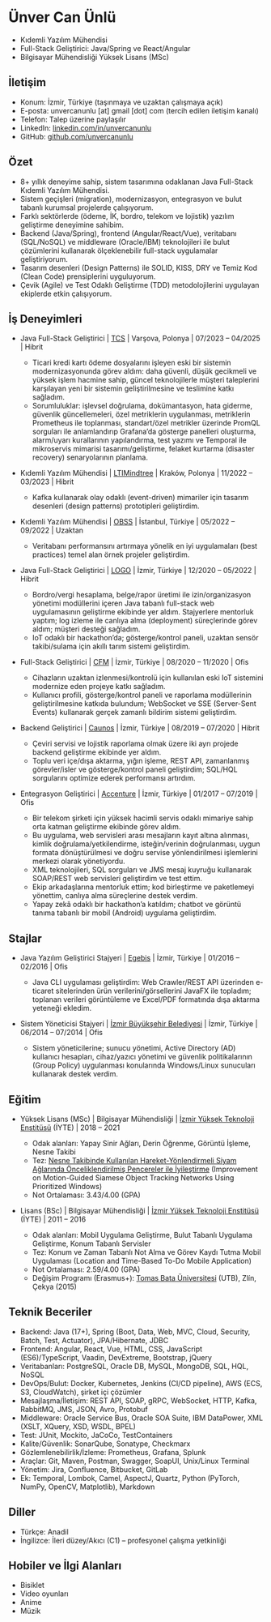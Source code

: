 # Ünver Can Ünlü

- Kıdemli Yazılım Mühendisi
- Full-Stack Geliştirici: Java/Spring ve React/Angular
- Bilgisayar Mühendisliği Yüksek Lisans (MSc)

## İletişim

- Konum: İzmir, Türkiye (taşınmaya ve uzaktan çalışmaya açık)
- E-posta: unvercanunlu [at] gmail [dot] com (tercih edilen iletişim kanalı)
- Telefon: Talep üzerine paylaşılır
- LinkedIn: [linkedin.com/in/unvercanunlu](https://www.linkedin.com/in/unvercanunlu)
- GitHub: [github.com/unvercanunlu](https://github.com/unvercanunlu)

## Özet

- 8+ yıllık deneyime sahip, sistem tasarımına odaklanan Java Full-Stack Kıdemli Yazılım Mühendisi.
- Sistem geçişleri (migration), modernizasyon, entegrasyon ve bulut tabanlı kurumsal projelerde çalışıyorum.
- Farklı sektörlerde (ödeme, İK, bordro, telekom ve lojistik) yazılım geliştirme deneyimine sahibim.
- Backend (Java/Spring), frontend (Angular/React/Vue), veritabanı (SQL/NoSQL) ve middleware (Oracle/IBM) teknolojileri ile bulut çözümlerini
  kullanarak ölçeklenebilir full-stack uygulamalar geliştiriyorum.
- Tasarım desenleri (Design Patterns) ile SOLID, KISS, DRY ve Temiz Kod (Clean Code) prensiplerini uyguluyorum.
- Çevik (Agile) ve Test Odaklı Geliştirme (TDD) metodolojilerini uygulayan ekiplerde etkin çalışıyorum.

## İş Deneyimleri

- Java Full-Stack Geliştirici | [TCS](https://www.tcs.com)  | Varşova, Polonya | 07/2023 – 04/2025 | Hibrit
    * Ticari kredi kartı ödeme dosyalarını işleyen eski bir sistemin modernizasyonunda görev aldım: daha güvenli, düşük gecikmeli ve yüksek işlem
      hacmine sahip, güncel teknolojilerle müşteri taleplerini karşılayan yeni bir sistemin geliştirilmesine ve teslimine katkı sağladım.
    * Sorumluluklar: işlevsel doğrulama, dokümantasyon, hata giderme, güvenlik güncellemeleri, özel metriklerin uygulanması, metriklerin Prometheus
      ile toplanması, standart/özel metrikler üzerinde PromQL sorguları ile anlamlandırıp Grafana’da gösterge panelleri oluşturma, alarm/uyarı
      kurallarının yapılandırma, test yazımı ve Temporal ile mikroservis mimarisi tasarımı/geliştirme, felaket kurtarma (disaster recovery)
      senaryolarının planlama.

- Kıdemli Yazılım Mühendisi | [LTIMindtree](https://www.ltimindtree.com) | Kraków, Polonya | 11/2022 – 03/2023 | Hibrit
    * Kafka kullanarak olay odaklı (event-driven) mimariler için tasarım desenleri (design patterns) prototipleri geliştirdim.

- Kıdemli Yazılım Mühendisi | [OBSS](https://obss.tech) | İstanbul, Türkiye | 05/2022 – 09/2022 | Uzaktan
    * Veritabanı performansını artırmaya yönelik en iyi uygulamaları (best practices) temel alan örnek projeler geliştirdim.

- Java Full-Stack Geliştirici | [LOGO](https://www.logo.com.tr) | İzmir, Türkiye | 12/2020 – 05/2022 | Hibrit
    * Bordro/vergi hesaplama, belge/rapor üretimi ile izin/organizasyon yönetimi modüllerini içeren Java tabanlı full-stack web uygulamasının
      geliştirme ekibinde yer aldım. Stajyerlere mentorluk yaptım; log izleme ile canlıya alma (deployment) süreçlerinde görev aldım; müşteri desteği
      sağladım.
    * IoT odaklı bir hackathon’da; gösterge/kontrol paneli, uzaktan sensör takibi/sulama için akıllı tarım sistemi geliştirdim.

- Full-Stack Geliştirici | [CFM](https://www.cfm.com.tr) | İzmir, Türkiye | 08/2020 – 11/2020 | Ofis
    * Cihazların uzaktan izlenmesi/kontrolü için kullanılan eski IoT sistemini modernize eden projeye katkı sağladım.
    * Kullanıcı profili, gösterge/kontrol paneli ve raporlama modüllerinin geliştirilmesine katkıda bulundum; WebSocket ve SSE (Server-Sent Events)
      kullanarak gerçek zamanlı bildirim sistemi geliştirdim.

- Backend Geliştirici | [Caunos](https://www.caunos.com) | İzmir, Türkiye | 08/2019 – 07/2020 | Hibrit
    * Çeviri servisi ve lojistik raporlama olmak üzere iki ayrı projede backend geliştirme ekibinde yer aldım.
    * Toplu veri içe/dışa aktarma, yığın işleme, REST API, zamanlanmış görevler/isler ve gösterge/kontrol paneli geliştirdim; SQL/HQL sorgularını
      optimize ederek performansı artırdım.

- Entegrasyon Geliştirici | [Accenture](https://www.accenture.com) | İzmir, Türkiye | 01/2017 – 07/2019 | Ofis
    * Bir telekom şirketi için yüksek hacimli servis odaklı mimariye sahip orta katman geliştirme ekibinde görev aldım.
    * Bu uygulama, web servisleri arası mesajların kayıt altına alınması, kimlik doğrulama/yetkilendirme, isteğin/verinin doğrulanması, uygun formata
      dönüştürülmesi ve doğru servise yönlendirilmesi işlemlerini merkezi olarak yönetiyordu.
    * XML teknolojileri, SQL sorguları ve JMS mesaj kuyruğu kullanarak SOAP/REST web servisleri geliştirdim ve test ettim.
    * Ekip arkadaşlarına mentorluk ettim; kod birleştirme ve paketlemeyi yönettim, canlıya alma süreçlerine destek verdim.
    * Yapay zekâ odaklı bir hackathon’a katıldım; chatbot ve görüntü tanıma tabanlı bir mobil (Android) uygulama geliştirdim.

## Stajlar

- Java Yazılım Geliştirici Stajyeri | [Egebis](http://www.egebis.com) | İzmir, Türkiye | 01/2016 – 02/2016 | Ofis
    * Java CLI uygulaması geliştirdim: Web Crawler/REST API üzerinden e-ticaret sitelerinden ürün verilerini/görsellerini JavaFX ile topladım;
      toplanan verileri görüntüleme ve Excel/PDF formatında dışa aktarma yeteneği ekledim.

- Sistem Yöneticisi Stajyeri | [İzmir Büyükşehir Belediyesi](https://www.izmir.bel.tr) | İzmir, Türkiye | 06/2014 – 07/2014 | Ofis
    * Sistem yöneticilerine; sunucu yönetimi, Active Directory (AD) kullanıcı hesapları, cihaz/yazıcı yönetimi ve güvenlik politikalarının (Group
      Policy) uygulanması konularında Windows/Linux sunucuları kullanarak destek verdim.

## Eğitim

- Yüksek Lisans (MSc) | Bilgisayar Mühendisliği | [İzmir Yüksek Teknoloji Enstitüsü](https://iyte.edu.tr) (İYTE) | 2018 – 2021
    * Odak alanları: Yapay Sinir Ağları, Derin Öğrenme, Görüntü İşleme, Nesne Takibi
    * Tez: [Nesne Takibinde Kullanılan Hareket-Yönlendirmeli Siyam Ağlarında Önceliklendirilmiş Pencereler ile İyileştirme](https://tez.yok.gov.tr/UlusalTezMerkezi/TezGoster?key=_F5QEpayDXGqGZlp9XiFtHc6hV73AWqDWZV-PAGAelqQTgSnY1psMEUyArZs_zky)
      (Improvement on Motion-Guided Siamese Object Tracking Networks Using Prioritized Windows)
    * Not Ortalaması: 3.43/4.00 (GPA)

- Lisans (BSc) | Bilgisayar Mühendisliği | [İzmir Yüksek Teknoloji Enstitüsü](https://iyte.edu.tr) (İYTE) | 2011 – 2016
    * Odak alanları: Mobil Uygulama Geliştirme, Bulut Tabanlı Uygulama Geliştirme, Konum Tabanlı Servisler
    * Tez: Konum ve Zaman Tabanlı Not Alma ve Görev Kaydı Tutma Mobil Uygulaması (Location and Time-Based To-Do Mobile Application)
    * Not Ortalaması: 2.59/4.00 (GPA)
    * Değişim Programı (Erasmus+): [Tomas Bata Üniversitesi](https://www.utb.cz) (UTB), Zlín, Çekya (2015)

## Teknik Beceriler

- Backend: Java (17+), Spring (Boot, Data, Web, MVC, Cloud, Security, Batch, Test, Actuator), JPA/Hibernate, JDBC
- Frontend: Angular, React, Vue, HTML, CSS, JavaScript (ES6)/TypeScript, Vaadin, DevExtreme, Bootstrap, jQuery
- Veritabanları: PostgreSQL, Oracle DB, MySQL, MongoDB, SQL, HQL, NoSQL
- DevOps/Bulut: Docker, Kubernetes, Jenkins (CI/CD pipeline), AWS (ECS, S3, CloudWatch), şirket içi çözümler
- Mesajlaşma/İletişim: REST API, SOAP, gRPC, WebSocket, HTTP, Kafka, RabbitMQ, JMS, JSON, Avro, Protobuf
- Middleware: Oracle Service Bus, Oracle SOA Suite, IBM DataPower, XML (XSLT, XQuery, XSD, WSDL, BPEL)
- Test: JUnit, Mockito, JaCoCo, TestContainers
- Kalite/Güvenlik: SonarQube, Sonatype, Checkmarx
- Gözlemlenebilirlik/İzleme: Prometheus, Grafana, Splunk
- Araçlar: Git, Maven, Postman, Swagger, SoapUI, Unix/Linux Terminal
- Yönetim: Jira, Confluence, Bitbucket, GitLab
- Ek: Temporal, Lombok, Camel, AspectJ, Quartz, Python (PyTorch, NumPy, OpenCV, Matplotlib), Markdown

## Diller

- Türkçe: Anadil
- İngilizce: İleri düzey/Akıcı (C1) – profesyonel çalışma yetkinliği

## Hobiler ve İlgi Alanları

- Bisiklet
- Video oyunları
- Anime
- Müzik
